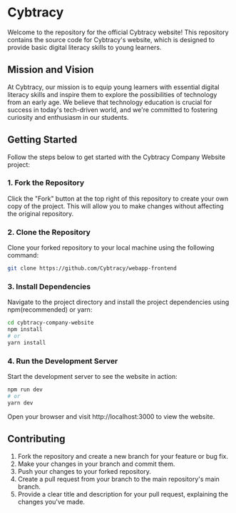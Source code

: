 # Cybtracy

Welcome to the repository for the official Cybtracy website! This repository contains the source code for Cybtracy's website, which is designed to provide basic digital literacy skills to young learners.

## Mission and Vision

At Cybtracy, our mission is to equip young learners with essential digital literacy skills and inspire them to explore the possibilities of technology from an early age. We believe that technology education is crucial for success in today's tech-driven world, and we're committed to fostering curiosity and enthusiasm in our students.

## Getting Started

Follow the steps below to get started with the Cybtracy Company Website project:

### 1. Fork the Repository

Click the "Fork" button at the top right of this repository to create your own copy of the project. This will allow you to make changes without affecting the original repository.

### 2. Clone the Repository

Clone your forked repository to your local machine using the following command:

```bash
git clone https://github.com/Cybtracy/webapp-frontend

```

### 3. Install Dependencies

Navigate to the project directory and install the project dependencies using npm(recommended) or yarn:

```bash
cd cybtracy-company-website
npm install
# or
yarn install

```

### 4. Run the Development Server

Start the development server to see the website in action:

```bash
npm run dev
# or
yarn dev
```

Open your browser and visit http://localhost:3000 to view the website.

## Contributing

1. Fork the repository and create a new branch for your feature or bug fix.
2. Make your changes in your branch and commit them.
3. Push your changes to your forked repository.
4. Create a pull request from your branch to the main repository's main branch.
5. Provide a clear title and description for your pull request, explaining the changes you've made.
